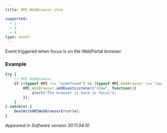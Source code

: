 ```yaml
---
title: HMI.WebBrowser.show

supported:
  - 2
  - 3
  - 4
type: event
---
```

Event triggered when focus is on the WebPortal browser.

### Example

```javascript
try {
	// HMI.WebBrowser
	if ((typeof HMI !== "undefined") && (typeof HMI.WebBrowser !== "undefined") && (typeof HMI.WebBrowser.addEventListener !== "undefined")) {
		HMI.WebBrowser.addEventListener("show", function(){
			alert("The browser is back in focus");
		});
	}
} catch(e) {
	DealWithHMIWebBrowserError(e);
}
```

*Appeared in Software version 30.11.04.10*